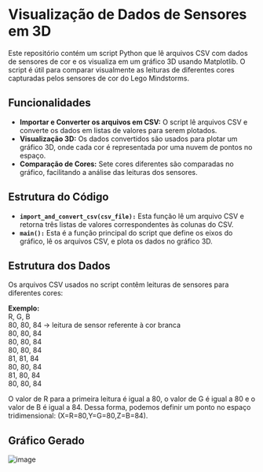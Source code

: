 # Visualização de Dados de Sensores em 3D

Este repositório contém um script Python que lê arquivos CSV com dados de sensores de cor e os visualiza em um gráfico 3D usando Matplotlib. O script é útil para comparar visualmente as leituras de diferentes cores capturadas pelos sensores de cor do Lego Mindstorms.

## Funcionalidades

- **Importar e Converter os arquivos em CSV:** O script lê arquivos CSV e converte os dados em listas de valores para serem plotados.
- **Visualização 3D:** Os dados convertidos são usados para plotar um gráfico 3D, onde cada cor é representada por uma nuvem de pontos no espaço.
- **Comparação de Cores:** Sete cores diferentes são comparadas no gráfico, facilitando a análise das leituras dos sensores.

## Estrutura do Código

- **`import_and_convert_csv(csv_file):`** Esta função lê um arquivo CSV e retorna três listas de valores correspondentes às colunas do CSV.
- **`main():`** Esta é a função principal do script que define os eixos do gráfico, lê os arquivos CSV, e plota os dados no gráfico 3D.

## Estrutura dos Dados 

Os arquivos CSV usados no script contêm leituras de sensores para diferentes cores:

**Exemplo:**\
R, G, B\
80, 80, 84 -> leitura de sensor referente à cor branca\
80, 80, 84\
80, 80, 84\
80, 80, 84\
81, 81, 84\
80, 80, 84\
81, 80, 84\
80, 80, 84

O valor de R para a primeira leitura é igual a 80, o valor de G é igual a 80 e o valor de B é igual a 84. Dessa forma, podemos definir um ponto no espaço tridimensional: (X=R=80,Y=G=80,Z=B=84).

## Gráfico Gerado
![image](https://github.com/user-attachments/assets/cc2cc7dc-78d3-45b4-9bbf-6e87046e345d)
